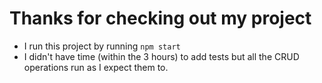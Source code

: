 # Thanks for checking out my project
* I run this project by running `npm start`
* I didn't have time (within the 3 hours) to add tests but all the CRUD operations run as I expect them to.